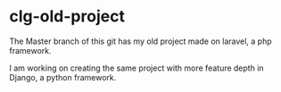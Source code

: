 # clg-old-project
The Master branch of this git has my old project made on laravel, a php framework. 

I am working on creating the same project with more feature depth in Django, a python framework.

